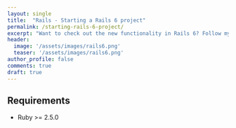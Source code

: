 ```yaml
---
layout: single
title:  "Rails - Starting a Rails 6 project"
permalink: /starting-rails-6-project/
excerpt: "Want to check out the new functionality in Rails 6? Follow my quick tutorial!"
header:
  image: '/assets/images/rails6.png'
  teaser: '/assets/images/rails6.png'
author_profile: false
comments: true
draft: true
---
```


## Requirements

- Ruby >= 2.5.0
